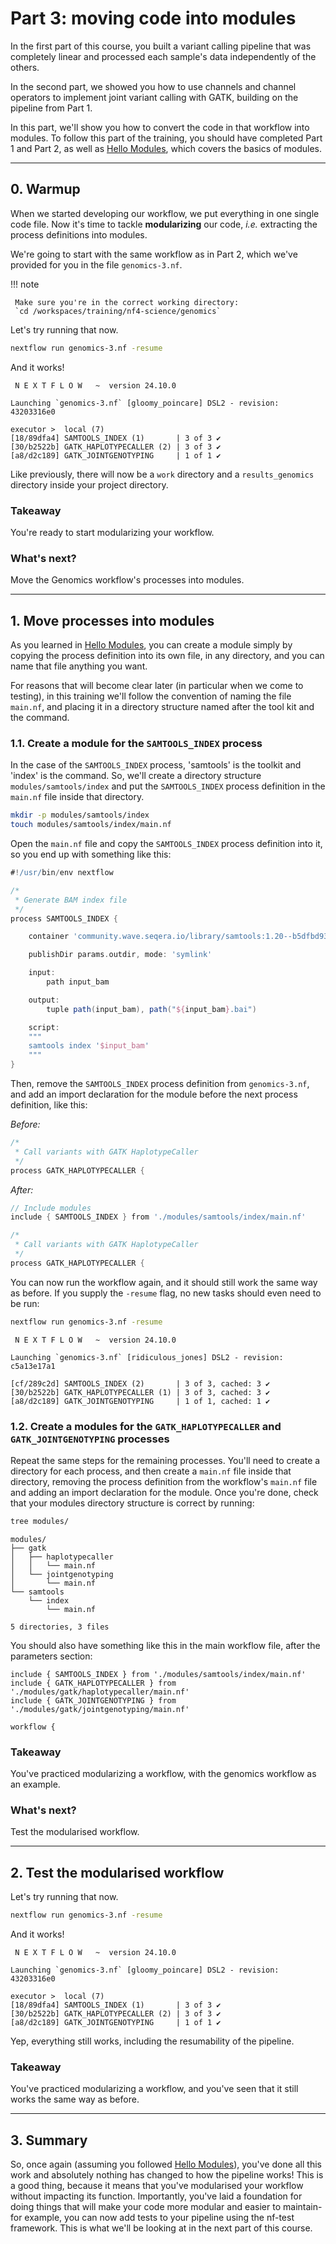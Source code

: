 # Part 3: moving code into modules

In the first part of this course, you built a variant calling pipeline that was completely linear and processed each sample's data independently of the others.

In the second part, we showed you how to use channels and channel operators to implement joint variant calling with GATK, building on the pipeline from Part 1.

In this part, we'll show you how to convert the code in that workflow into modules. To follow this part of the training, you should have completed Part 1 and Part 2, as well as [Hello Modules](../../../hello_nextflow/hello_modules.md), which covers the basics of modules.

---

## 0. Warmup

When we started developing our workflow, we put everything in one single code file.
Now it's time to tackle **modularizing** our code, _i.e._ extracting the process definitions into modules.

We're going to start with the same workflow as in Part 2, which we've provided for you in the file `genomics-3.nf`.

!!! note

     Make sure you're in the correct working directory:
     `cd /workspaces/training/nf4-science/genomics`

Let's try running that now.

```bash
nextflow run genomics-3.nf -resume
```

And it works!

```console title="Output"
 N E X T F L O W   ~  version 24.10.0

Launching `genomics-3.nf` [gloomy_poincare] DSL2 - revision: 43203316e0

executor >  local (7)
[18/89dfa4] SAMTOOLS_INDEX (1)       | 3 of 3 ✔
[30/b2522b] GATK_HAPLOTYPECALLER (2) | 3 of 3 ✔
[a8/d2c189] GATK_JOINTGENOTYPING     | 1 of 1 ✔
```

Like previously, there will now be a `work` directory and a `results_genomics` directory inside your project directory.

### Takeaway

You're ready to start modularizing your workflow.

### What's next?

Move the Genomics workflow's processes into modules.

---

## 1. Move processes into modules

As you learned in [Hello Modules](../../../hello_nextflow/hello_modules.md), you can create a module simply by copying the process definition into its own file, in any directory, and you can name that file anything you want.

For reasons that will become clear later (in particular when we come to testing), in this training we'll follow the convention of naming the file `main.nf`, and placing it in a directory structure named after the tool kit and the command.

### 1.1. Create a module for the `SAMTOOLS_INDEX` process

In the case of the `SAMTOOLS_INDEX` process, 'samtools' is the toolkit and 'index' is the command. So, we'll create a directory structure `modules/samtools/index` and put the `SAMTOOLS_INDEX` process definition in the `main.nf` file inside that directory.

```bash
mkdir -p modules/samtools/index
touch modules/samtools/index/main.nf
```

Open the `main.nf` file and copy the `SAMTOOLS_INDEX` process definition into it, so you end up with something like this:

```groovy title="modules/samtools/index/main.nf" linenums="1"
#!/usr/bin/env nextflow

/*
 * Generate BAM index file
 */
process SAMTOOLS_INDEX {

    container 'community.wave.seqera.io/library/samtools:1.20--b5dfbd93de237464'

    publishDir params.outdir, mode: 'symlink'

    input:
        path input_bam

    output:
        tuple path(input_bam), path("${input_bam}.bai")

    script:
    """
    samtools index '$input_bam'
    """
}
```

Then, remove the `SAMTOOLS_INDEX` process definition from `genomics-3.nf`, and add an import declaration for the module before the next process definition, like this:

_Before:_

```groovy title="tests/main.nf.test" linenums="1" hl_lines="1"
/*
 * Call variants with GATK HaplotypeCaller
 */
process GATK_HAPLOTYPECALLER {
```

_After:_

```groovy title="genomics-3.nf" linenums="1" hl_lines="1 2"
// Include modules
include { SAMTOOLS_INDEX } from './modules/samtools/index/main.nf'

/*
 * Call variants with GATK HaplotypeCaller
 */
process GATK_HAPLOTYPECALLER {
```

You can now run the workflow again, and it should still work the same way as before. If you supply the `-resume` flag, no new tasks should even need to be run:

```bash
nextflow run genomics-3.nf -resume
```

```console title="Re-used Output after moving SAMTOOLS_INDEX to a module"
 N E X T F L O W   ~  version 24.10.0

Launching `genomics-3.nf` [ridiculous_jones] DSL2 - revision: c5a13e17a1

[cf/289c2d] SAMTOOLS_INDEX (2)       | 3 of 3, cached: 3 ✔
[30/b2522b] GATK_HAPLOTYPECALLER (1) | 3 of 3, cached: 3 ✔
[a8/d2c189] GATK_JOINTGENOTYPING     | 1 of 1, cached: 1 ✔
```

### 1.2. Create a modules for the `GATK_HAPLOTYPECALLER` and `GATK_JOINTGENOTYPING` processes

Repeat the same steps for the remaining processes. You'll need to create a directory for each process, and then create a `main.nf` file inside that directory, removing the process definition from the workflow's `main.nf` file and adding an import declaration for the module. Once you're done, check that your modules directory structure is correct by running:

```bash
tree modules/
```

```console title="Directory structure"
modules/
├── gatk
│   ├── haplotypecaller
│   │   └── main.nf
│   └── jointgenotyping
│       └── main.nf
└── samtools
    └── index
        └── main.nf

5 directories, 3 files
```

You should also have something like this in the main workflow file, after the parameters section:

```
include { SAMTOOLS_INDEX } from './modules/samtools/index/main.nf'
include { GATK_HAPLOTYPECALLER } from './modules/gatk/haplotypecaller/main.nf'
include { GATK_JOINTGENOTYPING } from './modules/gatk/jointgenotyping/main.nf'

workflow {
```

### Takeaway

You've practiced modularizing a workflow, with the genomics workflow as an example.

### What's next?

Test the modularised workflow.

---

## 2. Test the modularised workflow

Let's try running that now.

```bash
nextflow run genomics-3.nf -resume
```

And it works!

```console title="Output"
 N E X T F L O W   ~  version 24.10.0

Launching `genomics-3.nf` [gloomy_poincare] DSL2 - revision: 43203316e0

executor >  local (7)
[18/89dfa4] SAMTOOLS_INDEX (1)       | 3 of 3 ✔
[30/b2522b] GATK_HAPLOTYPECALLER (2) | 3 of 3 ✔
[a8/d2c189] GATK_JOINTGENOTYPING     | 1 of 1 ✔
```

Yep, everything still works, including the resumability of the pipeline.

### Takeaway

You've practiced modularizing a workflow, and you've seen that it still works the same way as before.

---

## 3. Summary

So, once again (assuming you followed [Hello Modules](../../../hello_nextflow/hello_modules.md)), you've done all this work and absolutely nothing has changed to how the pipeline works! This is a good thing, because it means that you've modularised your workflow without impacting its function. Importantly, you've laid a foundation for doing things that will make your code more modular and easier to maintain- for example, you can now add tests to your pipeline using the nf-test framework. This is what we'll be looking at in the next part of this course.

